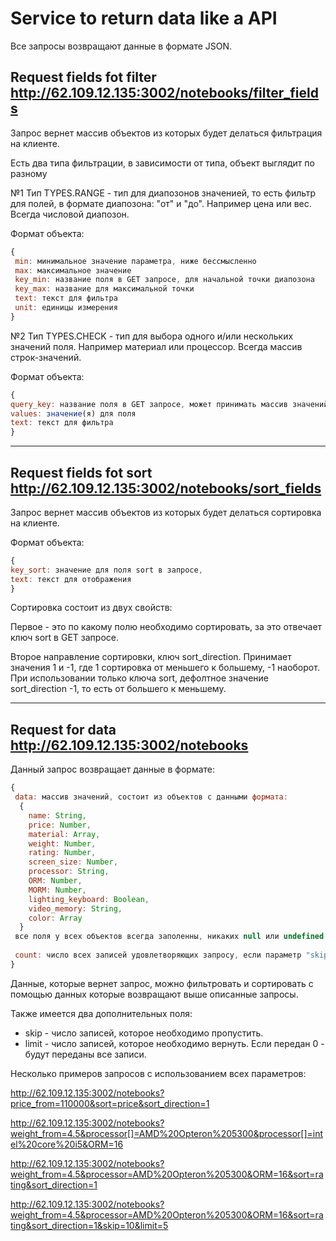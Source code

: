 # Service to return data like a API

Все запросы возвращают данные в формате JSON. 

## Request fields fot filter http://62.109.12.135:3002/notebooks/filter_fields

 Запрос вернет массив объектов из которых будет делаться фильтрация на клиенте.

 Есть два типа фильтрации, в зависимости от типа, объект выглядит по разному

 №1 Тип TYPES.RANGE - тип для диапозонов значенией, то есть фильтр для полей, в формате диапозона: "от" и "до".
 Например цена или вес. Всегда числовой диапозон.

 Формат объекта:
 ```javascript
 {
  min: минимальное значение параметра, ниже бессмысленно
  max: максимальное значение
  key_min: название поля в GET запросе, для начальной точки диапозона
  key_max: название для максимальной точки
  text: текст для фильтра
  unit: единицы измерения
 }
 ```


  №2 Тип TYPES.CHECK - тип для выбора одного и/или нескольких значений поля.
 Например материал или процессор. Всегда массив строк-значений.

 Формат объекта:
  ```javascript
 {
  query_key: название поля в GET запросе, может принимать массив значений
  values: значение(я) для поля
  text: текст для фильтра
 }
 ```
------------------------------------------

## Request fields fot sort http://62.109.12.135:3002/notebooks/sort_fields

Запрос вернет массив объектов из которых будет делаться сортировка на клиенте.

Формат объекта:
  ```javascript
{
 key_sort: значение для поля sort в запросе,
 text: текст для отображения
}
```

Сортировка состоит из двух свойств:

 Первое - это по какому полю необходимо сортировать, за это отвечает ключ sort в GET запросе.
   
 Второе направление сортировки, ключ sort_direction. 
 Принимает значения 1 и -1, где 1 сортировка от меньшего к большему, -1 наоборот. 
 При использовании только ключа sort, дефолтное значение sort_direction  -1, то есть от большего к меньшему.
 
------------------------------------------

## Request for data http://62.109.12.135:3002/notebooks 

Данный запрос возвращает данные в формате: 

```javascript
{
 data: массив значений, состоит из объектов с данными формата:
  {
    name: String,
    price: Number,
    material: Array,
    weight: Number,
    rating: Number,
    screen_size: Number,
    processor: String,
    ORM: Number,
    MORM: Number,
    lighting_keyboard: Boolean,
    video_memory: String,
    color: Array
  }
 все поля у всех объектов всегда заполенны, никаких null или undefined.
 
 count: число всех записей удовлетворяющих запросу, если параметр "skip" не задан или равен нулю. Если "skip" задан и он больше нуля, вернет число только переданных записей, то есть data.length. 
}
```
Данные, которые вернет запрос, можно фильтровать и сортировать с помощью данных которые возвращают выше описанные запросы.

Также имеется два дополнительных поля:
* skip - число записей, которое необходимо пропустить.
* limit - число записей, которое необходимо вернуть. Если передан 0 - будут переданы все записи. 

Несколько примеров запросов с использованием всех параметров:

http://62.109.12.135:3002/notebooks?price_from=110000&sort=price&sort_direction=1

http://62.109.12.135:3002/notebooks?weight_from=4.5&processor[]=AMD%20Opteron%205300&processor[]=intel%20core%20i5&ORM=16

http://62.109.12.135:3002/notebooks?weight_from=4.5&processor=AMD%20Opteron%205300&ORM=16&sort=rating&sort_direction=1

http://62.109.12.135:3002/notebooks?weight_from=4.5&processor=AMD%20Opteron%205300&ORM=16&sort=rating&sort_direction=1&skip=10&limit=5
